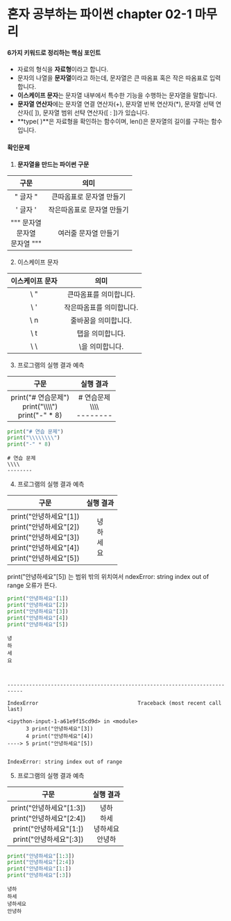 # **혼자 공부하는 파이썬 chapter 02-1 마무리**

#### **6가지 키워드로 정리하는 핵심 포인트**
*   자료의 형식을 **자료형**이라고 합니다.
*   문자의 나열을 **문자열**이라고 하는데, 문자열은 큰 따옴표 혹은 작은 따옴표로 입력합니다.
*   **이스케이프 문자**는 문자열 내부에서 특수한 기능을 수행하는 문자열을 말합니다.
*   **문자열 연산자**에는 문자열 연결 연산자(+), 문자열 반복 연산자(*), 문자열 선택 연산자([ ]), 문자열 범위 선탹 연산자([ : ])가 있습니다.
* **type( )**은 자료형을 확인하는 함수이며, len()은 문자열의 길이를 구하는 함수입니다.

#### **확인문제**


1.   **문자열을 만드는 파이썬 구문**  

|구문|의미|
|:--------------------:|:---------------------------:|
|" 글자 "| 큰따옴표로 문자열 만들기|
|' 글자 '| 작은따옴표로 문자열 만들기|
|""" 문자열<br/>문자열<br/>문자열 """| 여러줄 문자열 만들기|


2.   이스케이프 문자


|이스케이프 문자|의미|
|:--------------------:|:---------------------------:|
|\ "| 큰따옴표를 의미합니다.|
|\ '| 작은따옴표를 의미합니다.|
|\ n| 줄바꿈을 의미합니다.|
|\ t| 탭을 의미합니다.|
|\ \ | \을 의미합니다.|

3.  프로그램의 실행 결과 예측

|구문|실행 결과|
|:--------------------:|:---------------------------:|
|print("# 연습문제")<br/>print("\\\\\\\\")<br/>print("-" * 8)| # 연습문제<br/>\\\\\\\\<br/>--------|


```python
print("# 연습 문제")
print("\\\\\\\\")
print("-" * 8)
```

    # 연습 문제
    \\\\
    --------
    

4.  프로그램의 실행 결과 예측


|구문|실행 결과|
|:--------------------:|:---------------------------:|
|print("안녕하세요"[1])<br/>print("안녕하세요"[2])<br/>print("안녕하세요"[3])<br/>print("안녕하세요"[4])<br/>print("안녕하세요"[5])|녕<br/>하<br/>세<br/>요|

print("안녕하세요"[5]) 는 범위 밖의 위치여서 ndexError: string index out of range 오류가 뜬다.


```python
print("안녕하세요"[1])
print("안녕하세요"[2])
print("안녕하세요"[3])
print("안녕하세요"[4])
print("안녕하세요"[5])
```

    녕
    하
    세
    요
    


    ---------------------------------------------------------------------------

    IndexError                                Traceback (most recent call last)

    <ipython-input-1-a61e9f15cd9d> in <module>
          3 print("안녕하세요"[3])
          4 print("안녕하세요"[4])
    ----> 5 print("안녕하세요"[5])
    

    IndexError: string index out of range


5.  프로그램의 실행 결과 예측

|구문|실행 결과|
|:--------------------:|:---------------------------:|
|print("안녕하세요"[1:3])<br/>print("안녕하세요"[2:4])<br/>print("안녕하세요"[1:])<br/>print("안녕하세요"[:3])|녕하<br/>하세<br/>녕하세요<br/>안녕하|


```python
print("안녕하세요"[1:3])
print("안녕하세요"[2:4])
print("안녕하세요"[1:])
print("안녕하세요"[:3])
```

    녕하
    하세
    녕하세요
    안녕하
    
